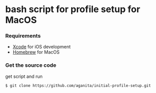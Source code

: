 # bash script for profile setup for MacOS
### Requirements
- [Xcode](https://developer.apple.com/xcode/) for iOS development
- [Homebrew](https://brew.sh/) for MacOS

### Get the source code
get script and run 
```shell
$ git clone https://github.com/aganita/initial-profile-setup.git 
```
